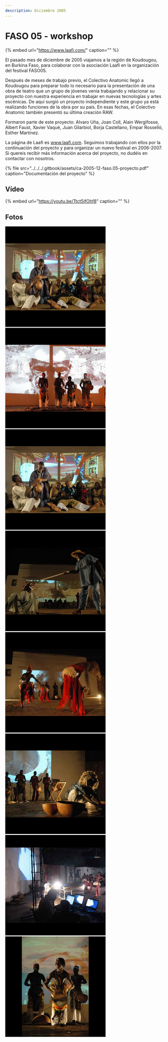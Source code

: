 ```yaml
---
description: Diciembre 2005
---
```


# FASO 05 - workshop

{% embed url="https://www.laafi.com/" caption="" %}

El pasado mes de diciembre de 2005 viajamos a la región de Koudougou, en Burkina Faso, para colaborar con la asociación Laafi en la organización del festival FASO05.

Después de meses de trabajo previo, el Colectivo Anatomic llegó a Koudougou para preparar todo lo necesario para la presentación de una obra de teatro que un grupo de jóvenes venía trabajando y relacionar su proyecto con nuestra experiencia en trabajar en nuevas tecnologías y artes escénicas. De aquí surgió un proyecto independiente y este grupo ya está realizando funciones de la obra por su país. En esas fechas, el Colectivo Anatomic también presentó su última creación RAW.

Formaron parte de este proyecto: Alvaro Uña, Joan Coll, Alain Wergifosse, Albert Faust, Xavier Vaqué, Juan Gilarbiol, Borja Castellano, Empar Rosselló, Esther Martinez.

La página de Laafi es www.laafi.com. Seguimos trabajando con ellos por la continuación del proyecto y para organizar un nuevo festival en 2006-2007. Si quereis recibir más información acerca del proyecto, no dudéis en contactar con nosotros.

{% file src="../../../.gitbook/assets/ca-2005-12-faso.05-proyecto.pdf" caption="Documentación del proyecto" %}

## Vídeo

{% embed url="https://youtu.be/Ttct5ifOhf8" caption="" %}

## Fotos

![](../../../.gitbook/assets/ca-2005-12-faso-05-5-.jpg) ![](../../../.gitbook/assets/ca-2005-12-faso-05-4-.jpg) ![](../../../.gitbook/assets/ca-2005-12-faso-05-5-%20%281%29.jpg) ![](../../../.gitbook/assets/ca-2005-12-faso-05-6-.jpg) ![](../../../.gitbook/assets/ca-2005-12-faso-05-7-.jpg) ![](../../../.gitbook/assets/ca-2005-12-faso-05-8-.jpg) ![](../../../.gitbook/assets/ca-2005-12-faso-05-2-.jpg) ![](../../../.gitbook/assets/ca-2005-12-faso-05-1-.jpg)

